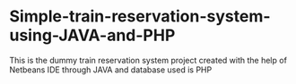 # Simple-train-reservation-system-using-JAVA-and-PHP
This is the dummy train reservation system project created with the help of Netbeans IDE through JAVA and database used is PHP
